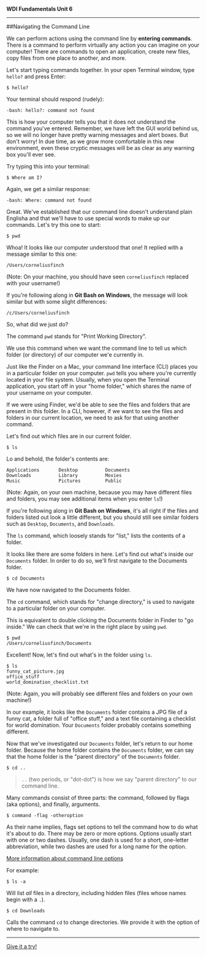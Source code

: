 **WDI Fundamentals Unit 6**

---

##Navigating the Command Line

We can perform actions using the command line by **entering commands**. There is a command to perform virtually any action you can imagine on your computer! There are commands to open an application, create new files, copy files from one place to another, and more.

Let's start typing commands together. In your open Terminal window, type `hello?` and press Enter:

```
$ hello?
```

Your terminal should respond (rudely):

```
-bash: hello?: command not found
```

This is how your computer tells you that it does not understand the command you've entered. Remember, we have left the GUI world behind us, so we will no longer have pretty warning messages and alert boxes. But don't worry! In
due time, as we grow more comfortable in this new environment, even these cryptic messages will be as clear as any warning box you'll ever see.

Try typing this into your terminal:

```
$ Where am I?
```

Again, we get a similar response:

```
-bash: Where: command not found
```

Great. We've established that our command line doesn't understand plain Englisha and that we'll have to use special words to make up our commands. Let's try this one to start:

```
$ pwd
```

Whoa! It looks like our computer understood that one! It replied with a message similar to this one:

```
/Users/corneliusfinch
```

(Note: On your machine, you should have seen `corneliusfinch` replaced with your username!)

If you're following along in **Git Bash on Windows**, the message will look similar but with some slight differences:
```
/c/Users/corneliusfinch
```


So, what did we just do?

The command `pwd` stands for "Print Working Directory".

We use this command when we want the command line to tell us which folder (or directory) of our computer we'e currently in.

Just like the Finder on a Mac, your command line interface (CLI) places you in a particular folder
on your computer. `pwd` tells you where you're currently located in your file system. Usually, when you open the Terminal application, you start off in your "home folder," which shares the name of your username on your computer.

If we were using Finder, we'd be able to see the files and folders that are present in this folder. In a CLI, however, if we want to see the files and folders in our current location, we need to ask for that using another command.

Let's find out which files are in our current folder.

```
$ ls
```

Lo and behold, the folder's contents are:

```
Applications       Desktop          Documents
Downloads          Library          Movies
Music              Pictures         Public
```

(Note: Again, on your own machine, because you may have different files and folders, you may see additional items when you enter `ls`!)

If you're following along in **Git Bash on Windows**, it's all right if the files and folders listed out look a little different, but you should still see similar folders such as `Desktop`, `Documents`, and `Downloads`.

The `ls` command, which loosely stands for "list," lists the contents of a folder.

It looks like there are some folders in here. Let's find out what's inside our `Documents` folder. In order to do so, we'll first navigate to the Documents folder.

```
$ cd Documents
```

We have now navigated to the Documents folder.

The `cd` command, which stands for "change directory," is used to navigate to a particular folder on your computer.

This is equivalent to double clicking the Documents folder in Finder to "go
inside." We can check that we're in the right place by using `pwd`.

```
$ pwd
/Users/corneliusfinch/Documents
```

Excellent! Now, let's find out what's in the folder using `ls`.

```
$ ls
funny_cat_picture.jpg
office_stuff
world_domination_checklist.txt
```

(Note: Again, you will probably see different files and folders on your own machine!)

In our example, it looks like the `Documents` folder contains a JPG file of a funny cat, a folder
full of "office stuff," and a text file containing a checklist for
world domination. Your `Documents` folder probably contains something different.

Now that we've investigated our `Documents` folder, let's return to our home folder. Because the home folder contains the `Documents` folder, we can say that the home folder is the "parent directory" of the `Documents` folder.

```
$ cd ..
```

> `..` (two periods, or "dot-dot") is how we say "parent directory" to our command line.

Many commands consist of three parts: the command, followed by flags (aka options), and finally, arguments.

```
$ command -flag -otheroption
```

As their name implies, flags set options to tell the command how to do what it's about to do. There may be zero or more options. Options usually start with one or two dashes. Usually, one dash is used for a short, one-letter abbreviation, while two dashes are used for a long name for the option.

[More information about command line options](http://catb.org/esr/writings/taoup/html/ch10s05.html#id2948149)

For example:

```
$ ls -a
```

Will list *all* files in a directory, including hidden files (files whose names begin with a `.`).

```
$ cd Downloads
```

Calls the command `cd` to change directories. We provide it with the option of where to navigate to.



---

[Give it a try!](07_exercise.md)
